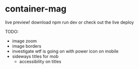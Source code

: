 # container-mag

live preview!
download npm run dev or check out the live deploy

TODO:
- image zoom
- image borders
- investigate wtf is going on with power icon on mobile
- sideways titles for mob
    + accessibility on titles